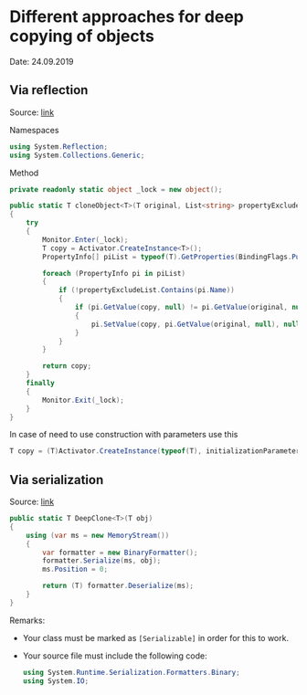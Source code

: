 
# Different approaches for deep copying of objects

Date: 24.09.2019



## Via reflection

Source: [link](https://stackoverflow.com/questions/13198658/deep-copy-using-reflection-in-an-extension-method-for-silverlight)

Namespaces

```C#
using System.Reflection;
using System.Collections.Generic;
```



Method

```C#
private readonly static object _lock = new object();

public static T cloneObject<T>(T original, List<string> propertyExcludeList)
{
	try
	{
		Monitor.Enter(_lock);
		T copy = Activator.CreateInstance<T>();
		PropertyInfo[] piList = typeof(T).GetProperties(BindingFlags.Public | BindingFlags.NonPublic | BindingFlags.Instance);

		foreach (PropertyInfo pi in piList)
		{
			if (!propertyExcludeList.Contains(pi.Name))
			{
				if (pi.GetValue(copy, null) != pi.GetValue(original, null))
				{
				    pi.SetValue(copy, pi.GetValue(original, null), null);
				}
			}
		}

		return copy;
	}
	finally
	{
		Monitor.Exit(_lock);
	}
}
```



In case of need to use construction with parameters use this

```C#
T copy = (T)Activator.CreateInstance(typeof(T), initializationParameters);
```



## Via serialization

Source: [link](https://stackoverflow.com/questions/129389/how-do-you-do-a-deep-copy-of-an-object-in-net-c-specifically)

```C#
public static T DeepClone<T>(T obj)
{
    using (var ms = new MemoryStream())
    {
        var formatter = new BinaryFormatter();
        formatter.Serialize(ms, obj);
        ms.Position = 0;

        return (T) formatter.Deserialize(ms);
    }
}
```

Remarks:

- Your class must be marked as `[Serializable]` in order for this to work.  

- Your source file must include the following code:

  ```C#
  using System.Runtime.Serialization.Formatters.Binary;
  using System.IO; 
  ```

  
